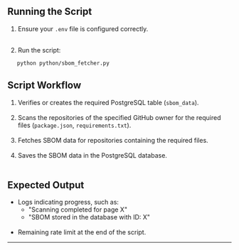 ## Running the Script

1. Ensure your `.env` file is configured correctly.
<br><br> 

2. Run the script:
```bash
   python python/sbom_fetcher.py
```

## Script Workflow

1. Verifies or creates the required PostgreSQL table (`sbom_data`).
<br><br> 
2. Scans the repositories of the specified GitHub owner for the required files (`package.json`, `requirements.txt`).
<br><br> 
3. Fetches SBOM data for repositories containing the required files.
<br><br> 
4. Saves the SBOM data in the PostgreSQL database.
<br><br> 

## Expected Output

- Logs indicating progress, such as:
    - "Scanning completed for page X"
    - "SBOM stored in the database with ID: X"
<br><br> 
- Remaining rate limit at the end of the script.

---

<!-- [Previous: Configuration](configuration.md) | [Next: APIs](api.md) -->
